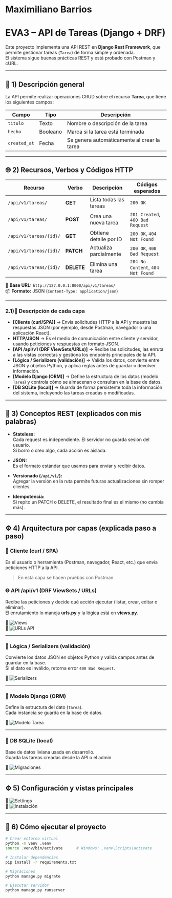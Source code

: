 # Maximiliano Barrios

# EVA3 – API de Tareas (Django + DRF)

Este proyecto implementa una API REST en **Django Rest Framework**, que permite gestionar tareas (`Tarea`) de forma simple y ordenada.  
El sistema sigue buenas prácticas REST y está probado con Postman y cURL.

---

## 🧩 1) Descripción general

La API permite realizar operaciones CRUD sobre el recurso **Tarea**, que tiene los siguientes campos:

| Campo | Tipo | Descripción |
|--------|------|-------------|
| `titulo` | Texto | Nombre o descripción de la tarea |
| `hecho` | Booleano | Marca si la tarea está terminada |
| `created_at` | Fecha | Se genera automáticamente al crear la tarea |

---

## 🌐 2) Recursos, Verbos y Códigos HTTP

| Recurso | Verbo | Descripción | Códigos esperados |
|----------|--------|-------------|------------------|
| `/api/v1/tareas/` | **GET** | Lista todas las tareas | `200 OK` |
| `/api/v1/tareas/` | **POST** | Crea una nueva tarea | `201 Created`, `400 Bad Request` |
| `/api/v1/tareas/{id}/` | **GET** | Obtiene detalle por ID | `200 OK`, `404 Not Found` |
| `/api/v1/tareas/{id}/` | **PATCH** | Actualiza parcialmente | `200 OK`, `400 Bad Request` |
| `/api/v1/tareas/{id}/` | **DELETE** | Elimina una tarea | `204 No Content`, `404 Not Found` |

📍 **Base URL:** `http://127.0.0.1:8000/api/v1/tareas/`  
📦 **Formato:** JSON (`Content-Type: application/json`)

---
### 2.1)🧱 Descripción de cada capa

- **[Cliente (curl/SPA)]** → Envía solicitudes HTTP a la API y muestra las respuestas JSON (por ejemplo, desde Postman, navegador o una aplicación React).  
- **HTTP/JSON** → Es el medio de comunicación entre cliente y servidor, usando peticiones y respuestas en formato JSON.  
- **[API /api/v1 (DRF ViewSets/URLs)]** → Recibe las solicitudes, las enruta a las vistas correctas y gestiona los endpoints principales de la API.  
- **[Lógica / Serializers (validación)]** → Valida los datos, convierte entre JSON y objetos Python, y aplica reglas antes de guardar o devolver información.  
- **[Modelo Django (ORM)]** → Define la estructura de los datos (modelo `Tarea`) y controla cómo se almacenan o consultan en la base de datos.  
- **[DB SQLite (local)]** → Guarda de forma persistente toda la información del sistema, incluyendo las tareas creadas o modificadas.
---

## 🧠 3) Conceptos REST (explicados con mis palabras)

- **Stateless:**  
  Cada request es independiente. El servidor no guarda sesión del usuario.  
  Si borro o creo algo, cada acción es aislada.

- **JSON:**  
  Es el formato estándar que usamos para enviar y recibir datos.

- **Versionado (`/api/v1/`):**  
  Agregar la versión en la ruta permite futuras actualizaciones sin romper clientes.

- **Idempotencia:**  
  Si repito un PATCH o DELETE, el resultado final es el mismo (no cambia más).

---

## ⚙️ 4) Arquitectura por capas (explicada paso a paso)


### 🧍 Cliente (curl / SPA)
Es el usuario o herramienta (Postman, navegador, React, etc.) que envía peticiones HTTP a la API.
> En esta capa se hacen pruebas con Postman.

### 🌐 API /api/v1 (DRF ViewSets / URLs)
Recibe las peticiones y decide qué acción ejecutar (listar, crear, editar o eliminar).  
El enrutamiento lo maneja **urls.py** y la lógica está en **views.py**.

📸 ![Views](capturas/views.png)  
📸 ![URLs API](capturas/urls_eva3.png)

---

### 🧩 Lógica / Serializers (validación)
Convierte los datos JSON en objetos Python y valida campos antes de guardar en la base.  
Si el dato es inválido, retorna error `400 Bad Request`.

📸 ![Serializers](capturas/serializers.png)

---

### 🧱 Modelo Django (ORM)
Define la estructura del dato (`Tarea`).  
Cada instancia se guarda en la base de datos.

📸 ![Modelo Tarea](capturas/models.png)

---

### 💾 DB SQLite (local)
Base de datos liviana usada en desarrollo.  
Guarda las tareas creadas desde la API o el admin.

📸 ![Migraciones](capturas/migraciones.png)

---

## ⚙️ 5) Configuración y vistas principales

📸 ![Settings](capturas/settings.png)  
📸 ![Instalación](capturas/instalacion.png)

---

## 🧩 6) Cómo ejecutar el proyecto

```bash
# Crear entorno virtual
python -m venv .venv
source .venv/bin/activate      # Windows: .venv\Scripts\activate

# Instalar dependencias
pip install -r requirements.txt

# Migraciones
python manage.py migrate

# Ejecutar servidor
python manage.py runserver

